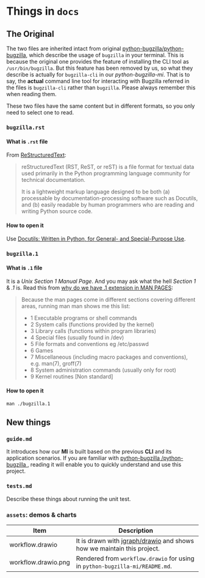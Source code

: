 # Things in `docs`



## The Original

The two files are inherited intact from original [python-bugzilla/python-bugzilla](https://github.com/python-bugzilla/python-bugzilla), 
which describe the usage of `bugzilla` in your terminal. 
This is because the original one provides the feature of installing the CLI tool as `/usr/bin/bugzilla`.
But this feature has been removed by us, so what they describe is actually for `bugzilla-cli` in our *python-bugzilla-mi*.
That is to say, the **actual** command line tool for interacting with Bugzilla referred in the files is `bugzilla-cli` rather than `bugzilla`.
Please always remember this when reading them.

These two files have the same content but in different formats, so you only need to select one to read.

### `bugzilla.rst`

#### What is `.rst` file

From [ReStructuredText](https://en.wikipedia.org/wiki/ReStructuredText):
> reStructuredText (RST, ReST, or reST) is a file format for textual data used primarily in the Python programming language community for technical documentation.
>
> It is a lightweight markup language designed to be both (a) processable by documentation-processing software such as Docutils, and (b) easily readable by human programmers who are reading and writing Python source code.

#### How to open it

Use [Docutils: Written in Python, for General- and Special-Purpose Use](https://docutils.sourceforge.io/).

### `bugzilla.1`

#### What is `.1` file

It is a *Unix Section 1 Manual Page*. And you may ask what the hell *Section 1* & *.1* is. Read this from [why do we have .1 extension in MAN PAGES](https://www.unix.com/fedora/105853-why-do-we-have-1-extension-man-pages.html):
> Because the man pages come in different sections covering different areas, running man man shows me this list:
>    - 1   Executable programs or shell commands
>    - 2   System calls (functions provided by the kernel)
>    - 3   Library calls (functions within program libraries)
>    - 4   Special files (usually found in /dev)
>    - 5   File formats and conventions eg /etc/passwd
>    - 6   Games
>    - 7   Miscellaneous (including macro  packages  and  conventions), e.g. man(7), groff(7)
>    - 8   System administration commands (usually only for root)
>    - 9   Kernel routines [Non standard]

#### How to open it

```shell
man ./bugzilla.1
```



## New things

### `guide.md`

It introduces how our **MI** is built based on the previous **CLI** and its application scenarios. If you are familiar with [python-bugzilla
/python-bugzilla
](https://github.com/python-bugzilla/python-bugzilla), reading it will enable you to quickly understand and use this project.

### `tests.md`

Describe these things about running the unit test.

### `assets`: demos & charts

| Item | Description |
|------|-------------|
| workflow.drawio     | It is drawn with [jgraph/drawio](https://github.com/jgraph/drawio) and shows how we maintain this project. |
| workflow.drawio.png | Rendered from `workflow.drawio` for using in `python-bugzilla-mi/README.md`. |
